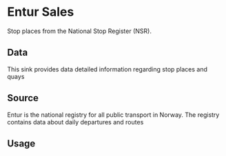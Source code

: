 # Entur Sales

Stop places from the National Stop Register (NSR).

## Data

This sink provides data detailed information regarding stop places and quays


## Source

Entur is the national registry for all public transport in Norway. The registry contains data about daily departures and routes

## Usage


